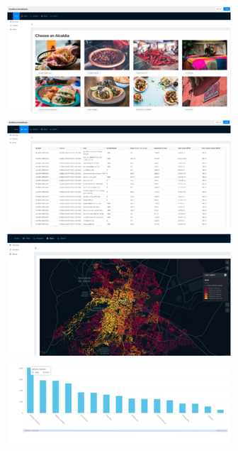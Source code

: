 ![alt text](screenshots/Home-page.png "Home Page")

![alt text](screenshots/Table.png "Table")

![alt text](screenshots/Map.png "Map")

![alt text](screenshots/Per-neighborhood.png "By Neighborhood")

